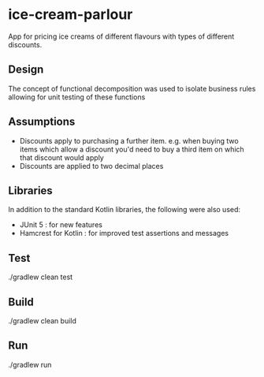 # ice-cream-parlour
App for pricing ice creams of different flavours with types of different discounts. 

## Design
The concept of functional decomposition was used to isolate business rules allowing for unit testing of these functions

## Assumptions

 - Discounts apply to purchasing a further item. e.g. when buying two items which allow a discount you'd need to buy a third item on which that discount would apply
 - Discounts are applied to two decimal places


## Libraries
In addition to the standard Kotlin libraries, the following were also used:

 - JUnit 5 : for new features 
 - Hamcrest for Kotlin : for improved test assertions and messages

## Test
./gradlew clean test

## Build
./gradlew clean build

## Run
./gradlew run


